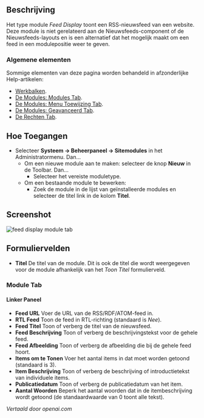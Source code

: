 <!-- Filename: Help4.x:Site_Modules:_Feed_Display  / Display title: Modules: Feed Weergave -->

## Beschrijving

Het type module *Feed Display* toont een RSS-nieuwsfeed van een website. Deze module is niet gerelateerd aan de Nieuwsfeeds-component of de Nieuwsfeeds-layouts en is een alternatief dat het mogelijk maakt om een feed in een modulepositie weer te geven.

### Algemene elementen

Sommige elementen van deze pagina worden behandeld in afzonderlijke Help-artikelen:

* [Werkbalken](jdocmanual?article=help/common-elements/toolbars).
* [De Modules: Modules Tab](jdocmanual?article=help/modules/modules-module-tab).
* [De Modules: Menu Toewijzing Tab](jdocmanual?article=help/modules/modules-menu-assignment-tab).
* [De Modules: Geavanceerd Tab](jdocmanual?article=help/modules/modules-advanced-tab).
* [De Rechten Tab](jdocmanual?article=help/common-elements/edit-permissions).

## Hoe Toegangen

- Selecteer **Systeem → Beheerpaneel → Sitemodules** in het
  Administratormenu. Dan...
  - Om een nieuwe module aan te maken: selecteer de knop **Nieuw** in de Toolbar. Dan...
    - Selecteer het vereiste moduletype.
  - Om een bestaande module te bewerken:
    - Zoek de module in de lijst van geïnstalleerde modules en selecteer de
      titel link in de kolom **Titel**.

## Screenshot

![feed display module tab](../../../nl/images/modules-site/modules-feed-display-module-tab.png)

## Formuliervelden

- **Titel** De titel van de module. Dit is ook de titel die wordt weergegeven
  voor de module afhankelijk van het *Toon Titel* formulierveld.

### Module Tab

#### Linker Paneel

- **Feed URL** Voer de URL van de RSS/RDF/ATOM-feed in.
- **RTL Feed** Toon de feed in RTL-richting (standaard is *Nee*).
- **Feed Titel** Toon of verberg de titel van de nieuwsfeed.
- **Feed Beschrijving** Toon of verberg de beschrijvingstekst voor de gehele feed.
- **Feed Afbeelding** Toon of verberg de afbeelding die bij de gehele feed hoort.
- **Items om te Tonen** Voer het aantal items in dat moet worden getoond (standaard is 3).
- **Item Beschrijving** Toon of verberg de beschrijving of introductietekst van individuele
  items.
- **Publicatiedatum** Toon of verberg de publicatiedatum van het item.
- **Aantal Woorden** Beperk het aantal woorden dat in de itembeschrijving wordt getoond (de
  standaardwaarde van 0 toont alle tekst).

*Vertaald door openai.com*

